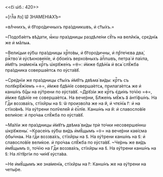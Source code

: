 <<с҃і ѡ҆б.: 420>>

=[глⷡ҇а л҃з] Ѡ҆ ЗНА́МЕНІѦХЪ=

=влⷣчнихъ, и҆ бг҃оро́дичныхъ пра́здникѡвъ, и҆ ст҃ы́хъ.=

~Подоба́етъ вѣ́дати, ꙗ҆́кѡ пра́здницы раздѣле́ни сꙋ́ть на вели̑кїѧ, срє́днїѧ же
и҆ ма̑лыѧ.

~Вели́цыи ᲂу҆́бѡ пра́здницы хрⷭ҇то́вы, и҆ бг҃оро́дичны, и҆ прⷣте́чєва два̀,
ржⷭ҇тво̀ и҆ ᲂу҆сѣкнове́нїе, и҆ ѻ҆бои́хъ верхо́вныхъ а҆пⷭ҇лѡвъ, петра̀ и҆ па́ѵла,
и҆́мꙋтъ зна́мєнїѧ крⷭ҇тъ ѡ҆крꙋже́нъ =🕀=: и҆̀мже бдѣ́нїѧ и҆ всѧ̀ слꙋ́жба
пра́здника соверша́етсѧ по ᲂу҆ста́вꙋ.

~Сре́днїи же пра́здницы ст҃ы́хъ и҆́мꙋтъ двѣма̀ ви́ды: крⷭ҇тъ съ полꙋкрꙋ́жїемъ
=🕁=, и҆̀мже бдѣ́нїе соверша́етсѧ, прилага́етсѧ же и҆ канѡ́нъ бцⷣы на ᲂу҆́трени
по ᲂу҆ста́вꙋ. ~Дрꙋзі́и же крⷭ҇тъ є҆ди́нъ то́чїю =🕂=, и҆̀мже бдѣ́нїе не
соверша́етсѧ. На вече́рни, Бл҃же́нъ мꙋ́жъ а҃ а҆нтїфѡ́нъ. На Гдⷭ҇и воззва́хъ,
стїхи̑ры на ѕ҃: ѿ произво́ла же на и҃, и҆ чтє́нїѧ г҃: и҆ на стїхо́внѣ. На
ᲂу҆́трени полѷеле́й и҆ є҆ѵⷢ҇лїе. Канѡ́нъ на и҃: и҆ славосло́вїе вели́кое: и҆
про́чаѧ слꙋ́жба по ᲂу҆ста́вꙋ.

~Ма́лїи же пра́здницы и҆́мꙋтъ двѣма̀ ви́ды трѝ то́чки несоверше́ннѡ ѡ҆крꙋжены̀.
~Красе́нъ ᲂу҆́бѡ ви́дъ и҆мꙋ́щымъ =🕃= на вече́рни каѳі́сма ѻ҆бы́чнаѧ. На гдⷭ҇и
воззва́хъ, стїхи̑ры на ѕ҃. На ᲂу҆́трени канѡ́нъ на ѕ҃: и҆ славосло́вїе вели́кое.
и҆ про́чаѧ слꙋ́жба по ᲂу҆ста́вꙋ. ~Че́рнь же ви́дъ и҆мꙋ́щымъ 🕃, то́чїю на Гдⷭ҇и
воззва́хъ, стїхи̑ры на ѕ҃. На ᲂу҆́трени канѡ́нъ на ѕ҃: На лїтꙋргі́и по чи́нꙋ
ᲂу҆ста́ва.

~Не и҆мꙋ́щымъ же зна́менїѧ, стїхи̑ры на г҃: Канѡ́нъ же на ᲂу҆́трени на четы́ре.

